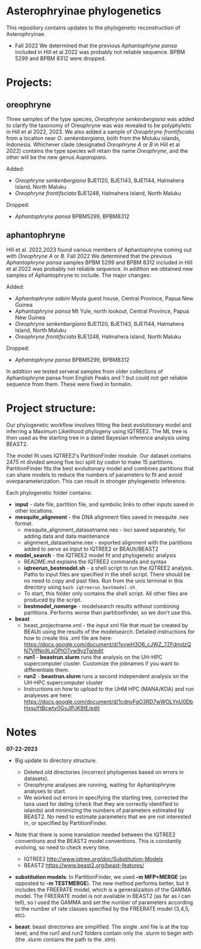 # Asterophryinae phylogenetics

This repository contains updates to the phylogenetic reconstruction of Asterophryinae.  

- Fall 2022 We determined that the previous _Aphantophryne pansa_ included in Hill et al 2022 was probably not reliable sequence. BPBM 5299 and BPBM 8312 were dropped. 

# Projects:

## oreophryne

Three samples of the type species, _Oreophryne senkenbergiana_ was added to clarify the taxonomy of Oreophryne was was revealed to be polyphyletic in Hill et al 2022, 2023. We also added a sample of _Oreophryne frontifsciata_ from a location near _O. senkenbergiana_, both from the Moluku islands, Indonesia.  Whichever clade (designated _Oreophryne A_ or _B_ in Hill et al 2022) contains the type species will retain the name _Oreophryne_, and the other will be the new genus _Auparoparo_.  

Added:  
- _Oreophryne senkenbergiana_ BJE1120, BJE1143, BJE1144, Halmahera Island, North Maluku
- _Oreophryne frontifsciata_ BJE1248, Halmahera Island, North Maluku

Dropped:  
- _Aphantophryne pansa_ BPBM5299, BPBM8312

## aphantophryne

Hill et al. 2022,2023 found various members of Aphantophryne coming out with _Oreophryne A_ or _B_. Fall 2022 We determined that the previous _Aphantophryne pansa_ samples BPBM 5299 and BPBM 8312 included in Hill et al 2022 was probably not reliable sequence. In addition we obtained new samples of Aphantophryne to include. The major changes:

Added: 
- _Aphantophryne sabini_ Myola guest house, Central Province, Papua New Guinea
- _Aphantophryne pansa_ Mt Yule, north lookout, Central Province, Papua New Guinea
- _Oreophryne senkenbergiana_ BJE1120, BJE1143, BJE1144, Halmahera Island, North Maluku
- _Oreophryne frontifsciata_ BJE1248, Halmahera Island, North Maluku

Dropped:
- _Aphantophryne pansa_ BPBM5299, BPBM8312

In addition we tested serveral samples from older collections of Aphantophryne pansa from English Peaks and ? but could not get reliable sequence from them. These were fixed in formalin. 


# Project structure:

Our phylogenetic workflow involves fitting the best evolutionary model and inferring a Maximum Likelihood phylogeny using IQTREE2.  The ML tree is then used as the starting tree in a dated Bayesian inference analysis using BEAST2. 

The model fit uses IQTREE2ʻs PartitionFinder module. Our dataset contains 2475 nt divided among five loci split by codon to make 15 partitions. PartitionFinder fits the best evolutionary model and combines partitions that can share models to reduce the numbers of parameters to fit and avoid overparameterization. This can result in stronger phylogenetic inference. 

Each phylogenetic folder contains: 
- __input__ - date file, partition file, and symbolic links to other inputs saved in other locations. 
- __mesquite_alignment__ - the DNA alignment files saved in mesquite .nex format. 
	+ mesquite_alignment_datasetname.nex - loci saved separately, for adding data and data maintenance
	+ alignment_datasetname.nex - exported alignment with the partitions added to serve as input to IQTREE2 or BEAUti/BEAST2
- __model_search__ - the IQTREE2 model fit and phylogenetic analysis
	+ README.md explains the IQTREE2 commands and syntax
	+ __iqtreerun_bestmodel.sh__ - a shell script to run the IQTREE2 analysis.  Paths to input files are specified in the shell script. There should be no need to copy and past files. Run from the unix terminal in this directory using `bash iqtreerun_bestmodel.sh`
	+ To start, this folder only contains the shell script. All other files are produced by the script. 
	+ __bestmodel_nomerge__ - modelsearch results without combining partitions. Performs worse than partitionfinder, so we donʻt use this. 
- __beast__ 
	+ beast_projectname.xml - the input xml file that must be created by BEAUti using the results of the modelsearch. Detailed instructions for how to create this .xml file are here:  <https://docs.google.com/document/d/1xywH3O6_cJWZ_7ZFdmdzQN7VlfNo9LsOPtO7yw9vzTg/edit>
	+ __run1__ - __beastrun.slurm__ runs the analysis on the UH-HPC supercomputer cluster. Customize the jobnames if you want to differentiate them.
	+ __run2__ - __beastrun.slurm__ runs a second independent analysis on the UH-HPC supercomputer cluster
	+ Instructions on how to upload to the UHM HPC (MANA/KOA) and run analyeses are here: <https://docs.google.com/document/d/1cdnyFgO3RD7wWOLYnU0DbHxsuYtBcwty0GvJlPJK8tE/edit>

# Notes

__07-22-2023__
- Big update to directory structure. 
	+ Deleted old directories (incorrect phylogenies based on errors in datasets). 
	+ Oreophryne analyses are running, waiting for Aphantophryne analyses to start. 
	+ We worked out errors in specifying the starting tree, corrected the taxa used for dating (check that they are correctly identified to islands) and minimizing the numbers of parameters estimated by BEAST2.  No need to estimate parameters that we are not interested in, or specified by PartitionFinder.  

- Note that there is some translation needed between the IQTREE2 conventions and the BEAST2 model conventions. This is constantly evolving, so need to check every time. 
	+ IQTREE2 <http://www.iqtree.org/doc/Substitution-Models>
	+ BEAST2 <https://www.beast2.org/beast-features/>

- __substitution models__: In PartitionFinder, we used __-m MFP+MERGE__ (as opposted to __-m TESTMERGE__).  The new method performs better, but it includes the FREERATE model, which is a generalizaiton of the GAMMA model. The FREERATE model is not available in BEAST2 (as far as I can tell), so I used the GAMMA and set the number of parameters according to the number of rate classes specified by the FREERATE model (3,4,5, etc). 

- __beast__: beast directories are simplified. The single .xml file is at the top level, and the run1 and run2 folders contain only the .slurm to begin with (the .slurm contains the path to the .xlm). 